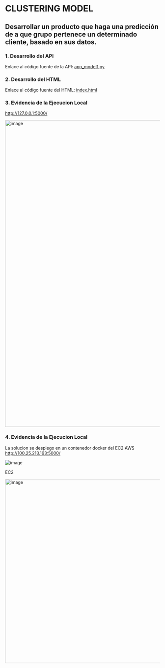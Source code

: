 # CLUSTERING MODEL
## Desarrollar un producto que haga una predicción de a que grupo pertenece un determinado cliente, basado en sus datos.
### 1. Desarrollo del API
Enlace al código fuente de la API: [app_model1.py](https://github.com/cjudithrb/clusteringmodel/blob/main/app_model1.py)

### 2. Desarrollo del HTML
Enlace al código fuente del HTML: [index.html](https://github.com/cjudithrb/clusteringmodel/blob/main/Templates/index.html)
       
### 3. Evidencia de la Ejecucion Local
http://127.0.0.1:5000/
       
<img width="1000" alt="image" src="https://github.com/cjudithrb/clusteringmodel/assets/150221722/676e0b97-a619-4d34-9dab-1deff0df0138">

### 4. Evidencia de la Ejecucion Local
La solucion se desplego en un contenedor docker del EC2 AWS 
http://100.25.213.163:5000/

![image](https://github.com/cjudithrb/clusteringmodel/assets/150221722/a49f2447-2885-4e57-9c6c-931a3813848f)

EC2

<img width="600" alt="image" src="https://github.com/cjudithrb/clusteringmodel/assets/150221722/17d7aea1-3dd2-4b4a-95fd-d812cb70cea4">

       
